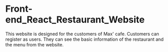 # Front-end_React_Restaurant_Website
This website is designed for the customers of Max' cafe. Customers can register as users. They can see the basic information of the restaurant and the menu from the website.
